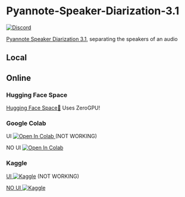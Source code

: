 # Pyannote-Speaker-Diarization-3.1

[![Discord](https://img.shields.io/discord/1198701940511617164?color=%23738ADB&label=Discord&style=for-the-badge)](https://discord.gg/osai)

[Pyannote Speaker Diarization 3.1](https://huggingface.co/pyannote/speaker-diarization-3.1), separating the speakers of an audio

## Local

## Online

### Hugging Face Space
[Hugging Face Space🤗](https://huggingface.co/spaces/Delik/pyannote-speaker-diarization-3.1) Uses ZeroGPU!

### Google Colab
UI <a target="_blank" href="https://colab.research.google.com/github/sanctuary-osai/Pyannote-Speaker-Diarization-3.1/blob/main/Pyannote_Speaker_Diarization_3_1_UI.ipynb">
  <img src="https://colab.research.google.com/assets/colab-badge.svg" alt="Open In Colab"/>
</a> (NOT WORKING)

NO UI <a target="_blank" href="https://colab.research.google.com/github/sanctuary-osai/Pyannote-Speaker-Diarization-3.1/blob/main/Pyannote_Speaker_Diarization_3_1_NO_UI.ipynb">
  <img src="https://colab.research.google.com/assets/colab-badge.svg" alt="Open In Colab"/>
</a>

### Kaggle
[UI ![Kaggle](https://img.shields.io/badge/Kaggle-035a7d?style=for-the-badge&logo=kaggle&logoColor=white)](https://www.kaggle.com/code/nick088/pyannote-speaker-diarization-3-1-ui) (NOT WORKING)

[NO UI ![Kaggle](https://img.shields.io/badge/Kaggle-035a7d?style=for-the-badge&logo=kaggle&logoColor=white)](https://www.kaggle.com/code/nick088/pyannote-speaker-diarization-3-1-no-ui)
